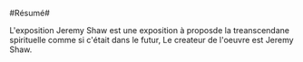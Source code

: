 #Résumé#

L'exposition Jeremy Shaw est une exposition à proposde la treanscendane spirituelle comme si c'était dans le futur, Le createur de l'oeuvre est Jeremy Shaw.

